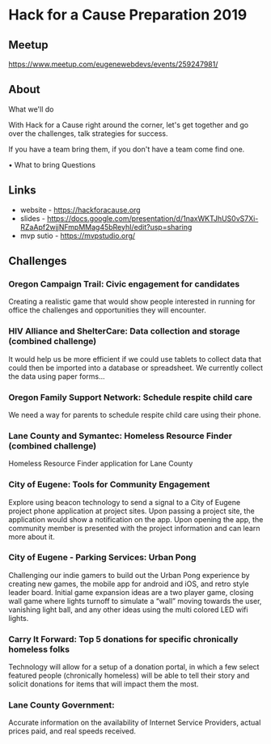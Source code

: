 # Hack for a Cause Preparation 2019

## Meetup

https://www.meetup.com/eugenewebdevs/events/259247981/

## About 

What we'll do

With Hack for a Cause right around the corner, let's get together and go over the challenges, talk strategies for success.

If you have a team bring them, if you don't have a team come find one.

• What to bring
Questions

## Links

* website - https://hackforacause.org
* slides - https://docs.google.com/presentation/d/1naxWKTJhUS0vS7Xi-RZaApf2wjjNFmpMMag45bReyhI/edit?usp=sharing
* mvp sutio - https://mvpstudio.org/

## Challenges

### Oregon Campaign Trail: Civic engagement for candidates

Creating a realistic game that would show people interested in running for office the challenges and opportunities they will encounter.

### HIV Alliance and ShelterCare: Data collection and storage (combined challenge)

It would help us be more efficient if we could use tablets to collect data that could then be imported into a database or spreadsheet. We currently collect the data using paper forms...

### Oregon Family Support Network: Schedule respite child care

We need a way for parents to schedule respite child care using their phone.

### Lane County and Symantec: Homeless Resource Finder (combined challenge)

Homeless Resource Finder application for Lane County

### City of Eugene: Tools for Community Engagement

Explore using beacon technology to send a signal to a City of Eugene project phone application at project sites. Upon passing a project site, the application would show a notification on the app. Upon opening the app, the community member is presented with the project information and can learn more about it.


### City of Eugene - Parking Services: Urban Pong

Challenging our indie gamers to build out the Urban Pong experience by creating new games, the mobile app for android and iOS, and retro style leader board. Initial game expansion ideas are a two player game, closing wall game where lights turnoff to simulate a “wall” moving towards the user, vanishing light ball, and any other ideas using the multi colored LED wifi lights.

### Carry It Forward: Top 5 donations for specific chronically homeless folks

Technology will allow for a setup of a donation portal, in which a few select featured people (chronically homeless) will be able to tell their story and solicit donations for items that will impact them the most.

### Lane County Government: 

Accurate information on the availability of Internet Service Providers, actual prices paid, and real speeds received.

